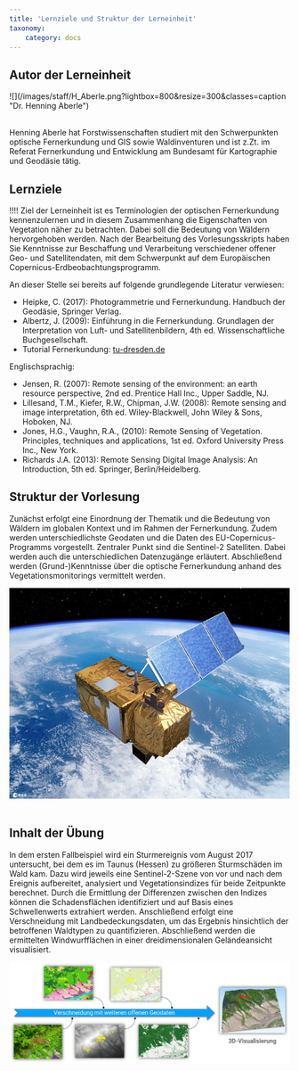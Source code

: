 ```yaml
---
title: 'Lernziele und Struktur der Lerneinheit'
taxonomy:
    category: docs
---
```


## Autor der Lerneinheit
<div class="row align-items-center">
  <div class="col-sm-3" markdown="1">![](/images/staff/H_Aberle.png?lightbox=800&resize=300&classes=caption "Dr. Henning Aberle")</div>
  <div class="col-sm-9">
    <p><br /> Henning Aberle hat Forstwissenschaften studiert mit den Schwerpunkten optische Fernerkundung und GIS sowie Waldinventuren und ist z.Zt. im Referat Fernerkundung und Entwicklung am Bundesamt für Kartographie und Geodäsie tätig. </p>
  </div>
</div>
<!--
| | | 
|--|--|
|![](/images/staff/H_Aberle.png?lightbox=800&resize=300&classes=caption "Dr. Henning Aberle") | Henning Aberle hat Forstwissenschaften studiert mit den Schwerpunkten optische Fernerkundung und GIS sowie Waldinventuren und ist z.Zt. im Referat Fernerkundung und Entwicklung am Bundesamt für Kartographie und Geodäsie tätig. |
-->

## Lernziele

!!!! Ziel der Lerneinheit ist es Terminologien der optischen Fernerkundung kennenzulernen und in diesem Zusammenhang die Eigenschaften von Vegetation näher zu betrachten. Dabei soll die Bedeutung von Wäldern hervorgehoben werden. Nach der Bearbeitung des Vorlesungsskripts haben Sie Kenntnisse zur Beschaffung und Verarbeitung verschiedener offener Geo- und Satellitendaten, mit dem Schwerpunkt auf dem Europäischen Copernicus-Erdbeobachtungsprogramm. 

An dieser Stelle sei bereits auf folgende grundlegende Literatur verwiesen: 

-	Heipke, C. (2017): Photogrammetrie und Fernerkundung. Handbuch der Geodäsie, Springer Verlag.
-	Albertz, J. (2009): Einführung in die Fernerkundung. Grundlagen der Interpretation von Luft- und Satellitenbildern, 4th ed. Wissenschaftliche Buchgesellschaft.
-	Tutorial Fernerkundung: [tu-dresden.de](https://tu-dresden.de/bu/umwelt/geo/ipf/fern/studium/tutorial/tutorial-fernerkundung/tutorial-001)

Englischsprachig:
-	Jensen, R. (2007): Remote sensing of the environment: an earth resource perspective, 2nd ed. Prentice Hall Inc., Upper Saddle, NJ.
- 	Lillesand, T.M., Kiefer, R.W., Chipman, J.W. (2008): Remote sensing and image interpretation, 6th ed. Wiley-Blackwell, John Wiley & Sons, Hoboken, NJ.
- 	Jones, H.G., Vaughn, R.A., (2010): Remote Sensing of Vegetation. Principles, techniques and applications, 1st ed. Oxford University Press Inc., New York.
-   Richards J.A. (2013): Remote Sensing Digital Image Analysis: An Introduction, 5th ed. Springer, Berlin/Heidelberg.

## Struktur der Vorlesung

Zunächst erfolgt eine Einordnung der Thematik und die Bedeutung von Wäldern im globalen Kontext und im Rahmen der Fernerkundung. Zudem werden unterschiedlichste Geodaten und die Daten des EU-Copernicus-Programms vorgestellt. Zentraler Punkt sind die Sentinel-2 Satelliten. Dabei werden auch die unterschiedlichen Datenzugänge erläutert. Abschließend werden (Grund-)Kenntnisse über die optische Fernerkundung anhand des Vegetationsmonitorings vermittelt werden.

![Sentinel-2](Sentinel-2.jpg?classes=caption "Sentinel-2. Quelle: ESA")
<br><br>


## Inhalt der Übung

In dem ersten Fallbeispiel wird ein Sturmereignis vom August 2017 untersucht, bei dem es im Taunus (Hessen) zu größeren Sturmschäden im Wald kam. Dazu wird jeweils eine Sentinel-2-Szene von vor und nach dem Ereignis aufbereitet, analysiert und Vegetationsindizes für beide Zeitpunkte berechnet. Durch die Ermittlung der Differenzen zwischen den Indizes können die Schadensflächen identifiziert und auf Basis eines Schwellenwerts extrahiert werden. Anschließend erfolgt eine Verschneidung mit Landbedeckungsdaten, um das Ergebnis hinsichtlich der betroffenen Waldtypen zu quantifizieren. Abschließend werden die ermittelten Windwurfflächen in einer dreidimensionalen Geländeansicht visualisiert.

![Verschneidung der Geodaten](VerschnS2Geodaten.png?classes=caption "Workflow im Fallbeispiel")
